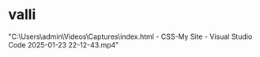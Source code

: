 # valli
"C:\Users\admin\Videos\Captures\index.html - CSS-My Site - Visual Studio Code 2025-01-23 22-12-43.mp4"
